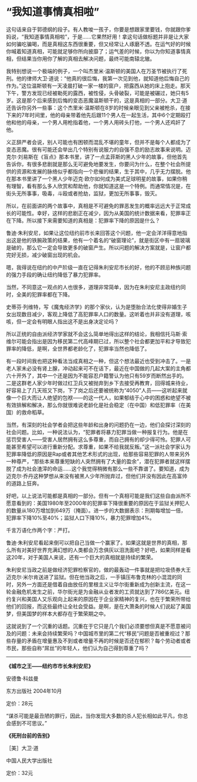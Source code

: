 # “我知道事情真相啦” #

这句话来自于郭德纲的段子。有人教唆一孩子，你要是想跟家里要钱，你就跟你爹妈说，“我知道事情真相啦”，于是……它果然好用！拿这句话做标题并非是让大家如何骗吃骗喝，而是真相这东西很重要，但又经常让人琢磨不透。在运气好的时候你喊着知道真相，可能就足够你所向披靡了；运气差的时候，你以为你知道事情真相，但结果当你用你了解的真相去解决问题，最终可能南辕北辙。

我特别想说一个极端的例子，一个叫杰里米·温斯顿的美国人在万圣节被执行了死刑。他的律师大卫·道说：“他真的很后悔，我第一次见到他，就知道他后悔自己的作为。”这位温斯顿有一天凌晨打破一家一楼的窗户，把露西从她的床上抱走。那天下午，警方发现已经被勒死的露西，被性侵，头骨破裂，可能是被碾过，她只有5岁。这是那个后来感到后悔的变态恶魔温斯顿干的，这是真相的一部分。大卫·道还告诉你另外一些事：这个杰里米·温斯顿在8岁的时候亲眼见到父亲被枪杀，在接下来的7年时间里，他的母亲带着他先后跟11个男人在一起生活，其中6个定期殴打他和他的母亲，一个男人用枪指着他，一个男人用砖头打他，一个男人还鸡奸了他。

义正辞严者会说，别人可能也有困顿而混乱不堪的童年，但并不是每个人都成为了变态恶魔。很有可能还会举出几个特别有说服力的自强不息的励志故事来说明。迈克尔·刘易斯在《盲点》那本书里，讲了一点孟菲斯的黑人少年的故事，但他首先告诉你，有很多悲剧就是那么无可避免地要发生，你要问为什么，在整个社会所提供的资源和发展的脉络似乎都指向一个悲催的结果，生于其中，几乎无力摆脱。他在那本书里讲了一个黑人少年迈克·欧尔如何成为美式足球明星的故事，如果你稍有理智，看有那么多人欣赏和帮助他，你就知道这是一个特例。而通常情况是，在街头无所事事，吸毒，斗殴或者抢劫，监狱，更加无所事事，毁灭。

所以，在前面讲的两个故事中，真相是不可避免的罪恶发生的概率远远大于正常成长的可能性。幸好，这样的悲剧正在减少，因为从美国的统计数据来看，犯罪率正在下降。所以接下来需要知道的真相是：犯罪率下降的原因是什么？

鲁迪·朱利安尼，如果让这位纽约前市长来回答这个问题，他一定会洋洋得意地指出这是他的铁腕政策的结果，他有一个着名的“破窗理论”，就是街区中有一扇玻璃是破的，那么它一定会导致更多的破窗产生。所以问题的解决方案就是，让窗户都完好无损，减少破窗出现的机会。

嗯，我得说在纽约的中产阶级一直在记得朱利安尼市长的好，他的不顾忌种族问题的强力手段的确让纽约降低了暴力犯罪率。

当然，不同意这一观点的人也很多，道理非常简单，因为在朱利安尼主政纽约同时，全美的犯罪率都在下降。

史蒂芬·列维特，写《魔鬼经济学》的那个家伙，认为是堕胎合法化使得非婚生子女出现数目减少，客观上降低了高犯罪率人口的数量。这听着也并非没有道理，咳咳，但一定会有明眼人指出这不是出身决定论吗？

所以正统的自由派经济学家就不会这么简单地得出这样的结论，我相信托马斯·索维尔可能会指出是因为移民第二代高峰期已过，所以整个社会都更加平和才导致犯罪率的降低，是啊，全世界都老龄化了，犯罪率当然也降低了。

有一段时间我也把这种看法当成真相之一种，但这个想法最近也受到冲击了。一是老人家未必没有肾上腺，冲动起来可不在话下，最近在中国做的几起大案的主角都六十开外了，其中一个还是因为不能容忍户籍警认为他只有59岁而断然出手的。二是这群老人家少年时做过红卫兵又被抛弃到乡下去接受再教育，回得城来待业，好容易上了几天班又下岗，下了岗之后还要被统称为“4050”人员——这听起来就像一个巨大而让人绝望的包袱——的这一代人，如果郁结于心中的困惑和绝望不被有效排解和解决，那么你就很难说老龄化是社会稳定（在中国）和低犯罪率（在美国）的救命稻草。

当然，有深刻的社会学者会把这些年龄和出身的问题扔在一边，他们会探讨深刻的社会问题。比如，一种说法认为，“犯罪者将暴力犯罪当做一种报复行为。他是在惩罚受害人——受害人居然拥有这么多尊重，而自己拥有的却少得可怜。犯罪人可能甚至希望可以进行重新分配。求尊重，如果不给我就反叛。”这一派社会学家认为犯罪率降低的原因是Rap或者其他艺术形式的出现，给那些容易犯罪的人带来另外一种尊严，“那些本来尊重短缺的人突然拥有了大量的盈余”，潜在犯罪者就这样摆脱了成为社会渣滓的命运……这个我觉得稍微有那么一些不靠谱了。要知道，成为迈克尔·乔丹这种梦想从来没有被黑人少年所抛弃过，但他们并没有因此在高富帅的道路上狂奔。

好吧，以上说法可能都是真相的一部分。但有一个真相可能是我们这些自由派所不愿意看到的：美国1980年至2000年的犯罪率下降很重要的原因在于监狱关押犯人的数量从180万增加到649万（掩面）。进一步的大数据表示：刑期每增加一倍，犯罪率下降10%至40%；监狱人口下降10%，暴力犯罪增加4%。

千言万语化作两个字：严打。

鲁迪·朱利安尼看起来倒可以把自己当做一个赢家了。如果这就是世界的真相，那么所有对美好世界充满幻想的人类都会万念俱灰以泪洗面吧？好吧，如果同样是看这20年，对于美国人来说，还有一个巨大的真相就是持续的繁荣。

朱利安尼当政之前是做经济犯罪检察官的，做的最轰动一件事就是把垃圾债券大王迈克尔·米尔肯送进了监狱。但在他当政之后，一手镇压布鲁克林的小混混的同时，另外一方面还是借着自由放任的里根主义让华尔街重新成为创新主流，在这一轮金融危机发生之前，华尔街光是为金融从业者发的工资就达到了786亿美元。纽约复兴和美国人又乐观向上起来的原因在于企业家精神的复兴，也在于繁荣所带给他们的回报，而这些最终让全社会受益。是啊，是在大萧条的时候人们说起了美国梦，但美国梦的样本大都存在于繁荣期之中。

这就说到了一个沉重的话题。沉重在于它只是几个我们必须要想但真是不愿意被问及的问题：未来会持续繁荣吗？中国城市里的第二代“移民”问题是否被重视过？那些存量的矛盾在增量惠及不到或者增量不再的时候是否还在郁积？每个劳动者或者市民，那些自称“屌丝”的年轻人，他们认为自己得到尊重了吗？

---

**《城市之王——纽约市市长朱利安尼》**

安德鲁·科兹曼

东方出版社 2004年10月

定价：28元


“谋杀可能是最丑陋的罪行，因此，当你发现大多数的杀人犯长相如此平凡，你总会感到不可思议。”

**《死刑台前的告别》**

［美］大卫·道

中国人民大学出版社

定价：32元
 
